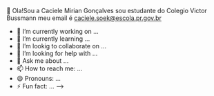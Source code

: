  👋 Ola!Sou a Caciele Mirian Gonçalves
 sou estudante do Colegio Victor Bussmann
 meu email é caciele.soek@escola.pr.gov.br



- 🔭 I’m currently working on ...
- 🌱 I’m currently learning ...
- 👯 I’m lookig to collaborate on ...
- 🤔 I’m looking for help with ...
- 💬 Ask me about ...
- 📫 How to reach me: ...
- 😄 Pronouns: ...
- ⚡ Fun fact: ...
-->
